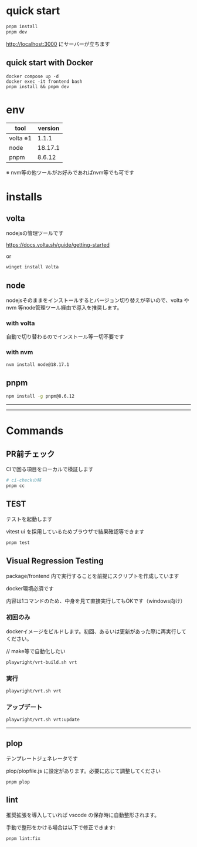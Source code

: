 # quick start

```sh
pnpm install
pnpm dev
```

[http://localhost:3000](http://localhost:3000) にサーバーが立ちます

## quick start with Docker

```
docker compose up -d
docker exec -it frontend bash
pnpm install && pnpm dev
```

# env

| tool     | version |
| -------- | ------- |
| volta ※1 | 1.1.1   |
| node     | 18.17.1 |
| pnpm     | 8.6.12  |

※ nvm等の他ツールがお好みであればnvm等でも可です

# installs

## volta

nodejsの管理ツールです

https://docs.volta.sh/guide/getting-started

or

```sh
winget install Volta
```

## node

nodejsそのままをインストールするとバージョン切り替えが辛いので、volta や nvm 等node管理ツール経由で導入を推奨します。

### with volta

自動で切り替わるのでインストール等一切不要です

### with nvm

```sh
nvm install node@18.17.1
```

## pnpm

```sh
npm install -g pnpm@8.6.12
```

---

---

# Commands

## PR前チェック

CIで回る項目をローカルで検証します

```sh
# ci-checkの略
pnpm cc
```

## TEST

テストを起動します

vitest ui を採用しているためブラウザで結果確認等できます

```sh
pnpm test
```

## Visual Regression Testing

package/frontend 内で実行することを前提にスクリプトを作成しています

docker環境必須です

内容は1コマンドのため、中身を見て直接実行してもOKです（windows向け）

### 初回のみ

dockerイメージをビルドします。初回、あるいは更新があった際に再実行してください。

// make等で自動化したい

```sh
playwright/vrt-build.sh vrt
```

### 実行

```sh
playwright/vrt.sh vrt
```

### アップデート

```sh
playwright/vrt.sh vrt:update
```

---

## plop

テンプレートジェネレータです

plop/plopfile.js に設定があります。必要に応じて調整してください

```
pnpm plop
```

## lint

推奨拡張を導入していれば vscode の保存時に自動整形されます。

手動で整形をかける場合は以下で修正できます:

```
pnpm lint:fix
```
